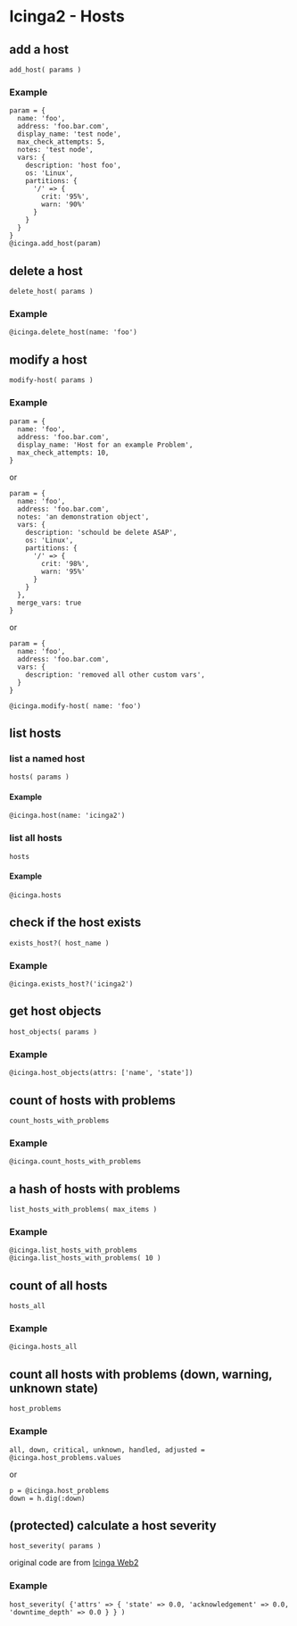 # Icinga2 - Hosts

## <a name="add-host"></a>add a host
    add_host( params )

### Example
    param = {
      name: 'foo',
      address: 'foo.bar.com',
      display_name: 'test node',
      max_check_attempts: 5,
      notes: 'test node',
      vars: {
        description: 'host foo',
        os: 'Linux',
        partitions: {
          '/' => {
            crit: '95%',
            warn: '90%'
          }
        }
      }
    }
    @icinga.add_host(param)


## <a name="delete-host"></a>delete a host
    delete_host( params )

### Example
    @icinga.delete_host(name: 'foo')


## <a name="modify-host"></a>modify a host
    modify-host( params )

### Example


    param = {
      name: 'foo',
      address: 'foo.bar.com',
      display_name: 'Host for an example Problem',
      max_check_attempts: 10,
    }

or

    param = {
      name: 'foo',
      address: 'foo.bar.com',
      notes: 'an demonstration object',
      vars: {
        description: 'schould be delete ASAP',
        os: 'Linux',
        partitions: {
          '/' => {
            crit: '98%',
            warn: '95%'
          }
        }
      },
      merge_vars: true
    }

or

    param = {
      name: 'foo',
      address: 'foo.bar.com',
      vars: {
        description: 'removed all other custom vars',
      }
    }

    @icinga.modify-host( name: 'foo')


## <a name="list-hosts"></a>list hosts

### list a named host
    hosts( params )

#### Example
    @icinga.host(name: 'icinga2')

### list all hosts
    hosts

#### Example
    @icinga.hosts


## <a name="host-exists"></a>check if the host exists
    exists_host?( host_name )

### Example
    @icinga.exists_host?('icinga2')


## <a name="list-host-objects"></a>get host objects
    host_objects( params )

### Example
    @icinga.host_objects(attrs: ['name', 'state'])


## <a name="count-hosts-with-problems"></a>count of hosts with problems
    count_hosts_with_problems

### Example
    @icinga.count_hosts_with_problems


## <a name="list-hosts-with-problems"></a>a hash of hosts with problems
    list_hosts_with_problems( max_items )

### Example
    @icinga.list_hosts_with_problems
    @icinga.list_hosts_with_problems( 10 )


## <a name="count-all-hosts"></a>count of all hosts
    hosts_all

### Example
    @icinga.hosts_all


## <a name="count-host-problems"></a>count all hosts with problems (down, warning, unknown state)
    host_problems

### Example
    all, down, critical, unknown, handled, adjusted = @icinga.host_problems.values

or

    p = @icinga.host_problems
    down = h.dig(:down)


## <a name="host-severity"></a>(protected) calculate a host severity
    host_severity( params )

original code are from [Icinga Web2](/modules/monitoring/library/Monitoring/Backend/Ido/Query/ServicestatusQuery.php)

### Example
    host_severity( {'attrs' => { 'state' => 0.0, 'acknowledgement' => 0.0, 'downtime_depth' => 0.0 } } )
